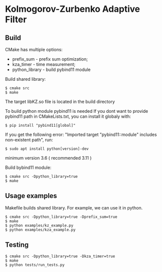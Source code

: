 # Kolmogorov-Zurbenko Adaptive Filter

## Build 
CMake has multiple options:
- prefix_sum - prefix sum optimization;
- kza_timer - time measurement;
- python_library - build pybind11 module

Build shared library:
```console
$ cmake src
$ make
```
The target libKZ.so file is located in the build directory

To build python module pybind11 is needed
If you dont want to provide pybind11 path in CMakeLists.txt, you can 
install it globaly with:
```console
$ pip install "pybind11[global]"
```
If you get the following error: "Imported target "pybind11::module" 
includes non-existent path", run:
```console
$ sudo apt install python[version]-dev 
```
minimum version 3.6 ( recommended 3.11 ) 

Build bybind11 module:
```console
$ cmake src -Dpython_library=true
$ make
```


## Usage examples
Makefile builds shared library. For example, we can use it in python.

```console
$ cmake src -Dpython_library=true -Dprefix_sum=true
$ make
$ python examples/kz_example.py 
$ python examples/kza_example.py
```

## Testing 

```console
$ cmake src -Dpython_library=true -Dkza_timer=true
$ make
$ python tests/run_tests.py
```
